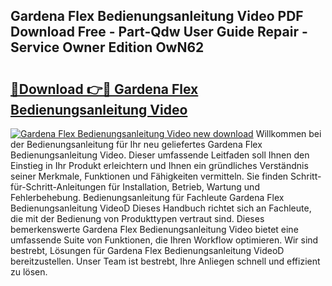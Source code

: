 ## Gardena Flex Bedienungsanleitung Video PDF Download Free - Part-Qdw User Guide Repair - Service Owner Edition OwN62

# <h2><a href="http://df2h01.blite.top/?on=Gardena+Flex+Bedienungsanleitung+Video">🔗Download 👉🔴 Gardena Flex Bedienungsanleitung Video</a></h2>

[![Gardena Flex Bedienungsanleitung Video new download](https://i.imgur.com/lujVjoI.png)](http://df2h01.blite.top/?on=Gardena+Flex+Bedienungsanleitung+Video)
Willkommen bei der Bedienungsanleitung für Ihr neu geliefertes Gardena Flex Bedienungsanleitung Video. Dieser umfassende Leitfaden soll Ihnen den Einstieg in Ihr Produkt erleichtern und Ihnen ein gründliches Verständnis seiner Merkmale, Funktionen und Fähigkeiten vermitteln. Sie finden Schritt-für-Schritt-Anleitungen für Installation, Betrieb, Wartung und Fehlerbehebung. Bedienungsanleitung für Fachleute Gardena Flex Bedienungsanleitung VideoD Dieses Handbuch richtet sich an Fachleute, die mit der Bedienung von Produkttypen vertraut sind. Dieses bemerkenswerte Gardena Flex Bedienungsanleitung Video bietet eine umfassende Suite von Funktionen, die Ihren Workflow optimieren. Wir sind bestrebt, Lösungen für Gardena Flex Bedienungsanleitung VideoD bereitzustellen. Unser Team ist bestrebt, Ihre Anliegen schnell und effizient zu lösen.
